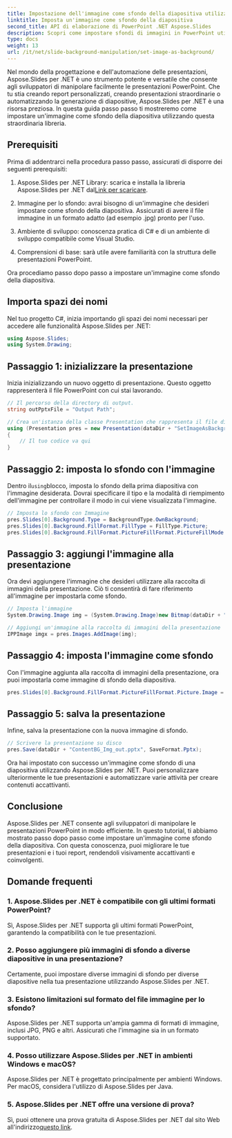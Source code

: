 ```yaml
---
title: Impostazione dell'immagine come sfondo della diapositiva utilizzando Aspose.Slides
linktitle: Imposta un'immagine come sfondo della diapositiva
second_title: API di elaborazione di PowerPoint .NET Aspose.Slides
description: Scopri come impostare sfondi di immagini in PowerPoint utilizzando Aspose.Slides per .NET. Migliora le tue presentazioni con facilità.
type: docs
weight: 13
url: /it/net/slide-background-manipulation/set-image-as-background/
---
```


Nel mondo della progettazione e dell'automazione delle presentazioni, Aspose.Slides per .NET è uno strumento potente e versatile che consente agli sviluppatori di manipolare facilmente le presentazioni PowerPoint. Che tu stia creando report personalizzati, creando presentazioni straordinarie o automatizzando la generazione di diapositive, Aspose.Slides per .NET è una risorsa preziosa. In questa guida passo passo ti mostreremo come impostare un'immagine come sfondo della diapositiva utilizzando questa straordinaria libreria.

## Prerequisiti

Prima di addentrarci nella procedura passo passo, assicurati di disporre dei seguenti prerequisiti:

1. Aspose.Slides per .NET Library: scarica e installa la libreria Aspose.Slides per .NET dal[Link per scaricare](https://releases.aspose.com/slides/net/).

2. Immagine per lo sfondo: avrai bisogno di un'immagine che desideri impostare come sfondo della diapositiva. Assicurati di avere il file immagine in un formato adatto (ad esempio .jpg) pronto per l'uso.

3. Ambiente di sviluppo: conoscenza pratica di C# e di un ambiente di sviluppo compatibile come Visual Studio.

4. Comprensioni di base: sarà utile avere familiarità con la struttura delle presentazioni PowerPoint.

Ora procediamo passo dopo passo a impostare un'immagine come sfondo della diapositiva.

## Importa spazi dei nomi

Nel tuo progetto C#, inizia importando gli spazi dei nomi necessari per accedere alle funzionalità Aspose.Slides per .NET:

```csharp
using Aspose.Slides;
using System.Drawing;
```

## Passaggio 1: inizializzare la presentazione

Inizia inizializzando un nuovo oggetto di presentazione. Questo oggetto rappresenterà il file PowerPoint con cui stai lavorando.

```csharp
// Il percorso della directory di output.
string outPptxFile = "Output Path";

// Crea un'istanza della classe Presentation che rappresenta il file di presentazione
using (Presentation pres = new Presentation(dataDir + "SetImageAsBackground.pptx"))
{
    // Il tuo codice va qui
}
```

## Passaggio 2: imposta lo sfondo con l'immagine

 Dentro il`using`blocco, imposta lo sfondo della prima diapositiva con l'immagine desiderata. Dovrai specificare il tipo e la modalità di riempimento dell'immagine per controllare il modo in cui viene visualizzata l'immagine.

```csharp
// Imposta lo sfondo con Immagine
pres.Slides[0].Background.Type = BackgroundType.OwnBackground;
pres.Slides[0].Background.FillFormat.FillType = FillType.Picture;
pres.Slides[0].Background.FillFormat.PictureFillFormat.PictureFillMode = PictureFillMode.Stretch;
```

## Passaggio 3: aggiungi l'immagine alla presentazione

Ora devi aggiungere l'immagine che desideri utilizzare alla raccolta di immagini della presentazione. Ciò ti consentirà di fare riferimento all'immagine per impostarla come sfondo.

```csharp
// Imposta l'immagine
System.Drawing.Image img = (System.Drawing.Image)new Bitmap(dataDir + "Tulips.jpg");

// Aggiungi un'immagine alla raccolta di immagini della presentazione
IPPImage imgx = pres.Images.AddImage(img);
```

## Passaggio 4: imposta l'immagine come sfondo

Con l'immagine aggiunta alla raccolta di immagini della presentazione, ora puoi impostarla come immagine di sfondo della diapositiva.

```csharp
pres.Slides[0].Background.FillFormat.PictureFillFormat.Picture.Image = imgx;
```

## Passaggio 5: salva la presentazione

Infine, salva la presentazione con la nuova immagine di sfondo.

```csharp
// Scrivere la presentazione su disco
pres.Save(dataDir + "ContentBG_Img_out.pptx", SaveFormat.Pptx);
```

Ora hai impostato con successo un'immagine come sfondo di una diapositiva utilizzando Aspose.Slides per .NET. Puoi personalizzare ulteriormente le tue presentazioni e automatizzare varie attività per creare contenuti accattivanti.

## Conclusione

Aspose.Slides per .NET consente agli sviluppatori di manipolare le presentazioni PowerPoint in modo efficiente. In questo tutorial, ti abbiamo mostrato passo dopo passo come impostare un'immagine come sfondo della diapositiva. Con questa conoscenza, puoi migliorare le tue presentazioni e i tuoi report, rendendoli visivamente accattivanti e coinvolgenti.

## Domande frequenti

### 1. Aspose.Slides per .NET è compatibile con gli ultimi formati PowerPoint?

Sì, Aspose.Slides per .NET supporta gli ultimi formati PowerPoint, garantendo la compatibilità con le tue presentazioni.

### 2. Posso aggiungere più immagini di sfondo a diverse diapositive in una presentazione?

Certamente, puoi impostare diverse immagini di sfondo per diverse diapositive nella tua presentazione utilizzando Aspose.Slides per .NET.

### 3. Esistono limitazioni sul formato del file immagine per lo sfondo?

Aspose.Slides per .NET supporta un'ampia gamma di formati di immagine, inclusi JPG, PNG e altri. Assicurati che l'immagine sia in un formato supportato.

### 4. Posso utilizzare Aspose.Slides per .NET in ambienti Windows e macOS?

Aspose.Slides per .NET è progettato principalmente per ambienti Windows. Per macOS, considera l'utilizzo di Aspose.Slides per Java.

### 5. Aspose.Slides per .NET offre una versione di prova?

 Sì, puoi ottenere una prova gratuita di Aspose.Slides per .NET dal sito Web all'indirizzo[questo link](https://releases.aspose.com/).